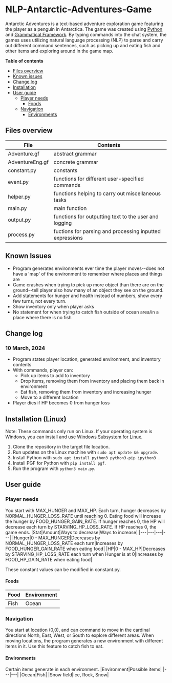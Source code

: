 # NLP-Antarctic-Adventures-Game

Antarctic Adventures is a text-based adventure exploration game featuring the player as a penguin in Antarctica. The game was created using [Python](https://www.python.org/) and [Grammatical Framework](https://www.grammaticalframework.org/). By typing commands into the chat system, the games uses utilizing natural language processing (NLP) to parse and carry out different command sentences, such as picking up and eating fish and other items and exploring around in the game map.

 **Table of contents**
 - [Files overview](#files-overview)
 - [Known issues](#known-issues)
 - [Change log](#change-log)
 - [Installation](#installation)
 - [User guide](#user-guide)
   - [Player needs](#player-needs)
     - [Foods](#foods)
   - [Navigation](#navigation)
     - [Environments](#environments)

<a id="files-overview"></a>
## Files overview
|File|Contents|
|---|---|
|Adventure.gf|abstract grammar|
|AdventureEng.gf|concrete grammar|
|constant.py|constants|
|event.py|functions for different user-specified commands|
|helper.py|functions helping to carry out miscellaneous tasks|
|main.py|main function|
|output.py|functions for outputting text to the user and logging|
|process.py|fuctions for parsing and processing inputted expressions|

<a id="known-issues"></a>
## Known Issues
- Program generates environments ever time the player moves--does not have a 'map' of the environment to remember where places and things are
- Game crashes when trying to pick up more object than there are on the ground--tell player also how many of an object they see on the ground.
- Add statements for hunger and health instead of numbers, show every few turns, not every turn.
- Show inventory only when player asks
- No statement for when trying to catch fish outside of ocean area/in a place where there is no fish

<a id="change-log"></a>
## Change log
### 10 March, 2024
- Program states player location, generated environment, and inventory contents
- With commands, player can:
  - Pick up items to add to inventory
  - Drop items, removing them from inventory and placing them back in environment
  - Eat fish, removing them from inventory and increasing hunger
  - Move to a different location
- Player dies if HP becomes 0 from hunger loss

<a id="installation"></a>
## Installation (Linux)
Note: These commands only run on Linux. If your operating system is Windows, you can install and use [Windows Subsystem for Linux](https://learn.microsoft.com/en-us/windows/wsl/install).

1. Clone the repository in the target file location.
2. Run updates on the Linux machine with `sudo apt update && upgrade`.
3. Install Python with `sudo apt install python3 python3-pip ipython3 `.
4. Install PGF for Python with `pip install pgf`.
5. Run the program with `python3 main.py`.

<a id="user-guide"></a>
## User guide

<a id="player-needs"></a>
### Player needs
You start with MAX_HUNGER and MAX_HP. Each turn, hunger decreases by NORMAL_HUNGER_LOSS_RATE until reaching 0. Eating food will increase the hunger by FOOD_HUNGER_GAIN_RATE. If hunger reaches 0, the HP will decrease each turn by STARVING_HP_LOSS_RATE. If HP reaches 0, the game ends.
|Stat|Amount|Ways to decrease|Ways to increase|
|---|---|---|---|
|Hunger|0 - MAX_HUNGER|Decreases by NORMAL_HUNGER_LOSS_RATE each turn|Increases by FOOD_HUNGER_GAIN_RATE when eating food|
|HP|0 - MAX_HP|Decreases by STARVING_HP_LOSS_RATE each turn when Hunger is at 0|Increases by FOOD_HP_GAIN_RATE when eating food|

These constant values can be modified in constant.py.

<a id="foods"></a>
#### Foods
|Food|Environment|
|---|---|
|Fish|Ocean|

<a id="navigation"></a>
### Navigation
You start at location (0,0), and can command to move in the cardinal directions North, East, West, or South to explore different areas. When moving locations, the program generates a new environment with different items in it. Use this feature to catch fish to eat.

<a id="environments"></a>
#### Environments
Certain items generate in each environment.
|Environment|Possible items|
|---|---|
|Ocean|Fish|
|Snow field|Ice, Rock, Snow|
